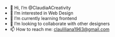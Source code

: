 - 👋 Hi, I’m @ClaudiaACreativity
- 👀 I’m interested in Web Design
- 🌱 I’m currently learning frontend
- 💞️ I’m looking to collaborate with other designers
- 📫 How to reach me: clauliliana1963@gmail.com

<!---
ClaudiaACreativity/ClaudiaACreativity is a ✨ special ✨ repository because its `README.md` (this file) appears on your GitHub profile.
You can click the Preview link to take a look at your changes.
--->
